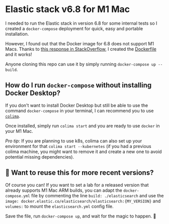 # Elastic stack v6.8 for M1 Mac

I needed to run the Elastic stack in version 6.8 for some internal tests so I created a `docker-compose` deployment for quick, easy and portable installation.

However, I found out that the Docker image for 6.8 does not support M1 Macs. Thanks to [this response in StackOverflow](https://stackoverflow.com/a/70713284/17967885), I created the [Dockerfile](./elastic-stack-6.8-for-M1-Mac/elasticsearch/Dockerfile) and it works!

Anyone cloning this repo can use it by simply running `docker-compose up --build`.

## How do I run `docker-compose` without installing Docker Desktop?

If you don't want to install Docker Desktop but still be able to use the command `docker-compose` in your terminal, I can recommend you to use [`colima`](https://github.com/abiosoft/colima).

Once installed, simply run `colima start` and you are ready to use `docker` in your M1 Mac.

_Pro tip:_ If you are planning to use k8s, colima can also set up your environment for that `colima start --kubernetes` (if you had a previous colima machine, you might want to remove it and create a new one to avoid potential missing dependencies).

## 🤩 Want to reuse this for more recent versions?

Of course you can! If you want to set a lab for a released version that already supports M1 Mac ARM builds, you can adapt the `docker-compose.yml` file by commenting the line `build: ./elasticsearch` and use the `image: docker.elastic.co/elasticsearch/elasticsearch:{MY_VERSION}` and `volumes:` to mount the `elasticsearch.yml` config file.

Save the file, run `docker-compose up`, and wait for the magic to happen. :tada:
